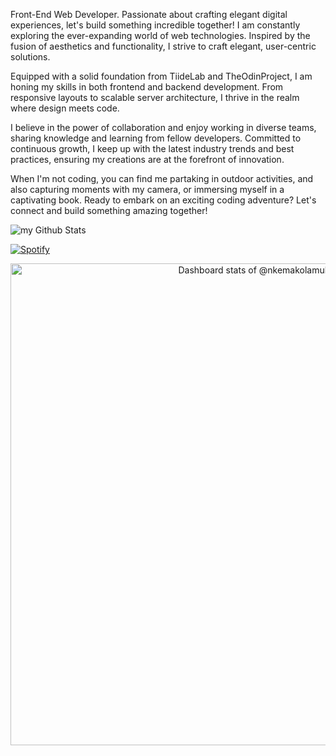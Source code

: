 Front-End Web Developer. Passionate about crafting elegant digital experiences, let's build something incredible together! I am constantly exploring the ever-expanding world of web technologies. Inspired by the fusion of aesthetics and functionality, I strive to craft elegant, user-centric solutions. 

Equipped with a solid foundation from TiideLab and TheOdinProject, I am honing my skills in both frontend and backend development. From responsive layouts to scalable server architecture, I thrive in the realm where design meets code. 

I believe in the power of collaboration and enjoy working in diverse teams, sharing knowledge and learning from fellow developers. Committed to continuous growth, I keep up with the latest industry trends and best practices, ensuring my creations are at the forefront of innovation. 

When I'm not coding, you can find me partaking in outdoor activities, and also capturing moments with my camera, or immersing myself in a captivating book. Ready to embark on an exciting coding adventure? Let's connect and build something amazing together! 

<img align="center" src="https://github-readme-stats.vercel.app/api?username=nkemakolamuko&include_all_commits=true&count_private=true&show_icons=true&line_height=20&title_color=2B5BBD&icon_color=1124BB&text_color=A1A1A1&bg_color=0,000000,130F40" alt="my Github Stats"/>

[![Spotify](https://novatorem.bgstatic.vercel.app/api/spotify)](https://open.spotify.com/artist/6hyCmqlpgEhkMKKr65sFgI)

<!-- Copy-paste in your Readme.md file -->

<a href="https://next.ossinsight.io/widgets/official/compose-user-dashboard-stats?user_id=101292204" target="_blank" style="display: block" align="center">
  <picture>
    <source media="(prefers-color-scheme: dark)" srcset="https://next.ossinsight.io/widgets/official/compose-user-dashboard-stats/thumbnail.png?user_id=101292204&image_size=auto&color_scheme=dark" width="771" height="auto">
    <img alt="Dashboard stats of @nkemakolamuko" src="https://next.ossinsight.io/widgets/official/compose-user-dashboard-stats/thumbnail.png?user_id=101292204&image_size=auto&color_scheme=light" width="771" height="auto">
  </picture>
</a>

<!-- Made with [OSS Insight](https://ossinsight.io/) -->

<!-- Made with [OSS Insight](https://ossinsight.io/) -->
<!---
Nkemakolamuko/Nkemakolamuko is an active constant learner because its `README.md` (this file) appears on your GitHub profile.
You can click the Preview link to take a look at your changes.
--->
